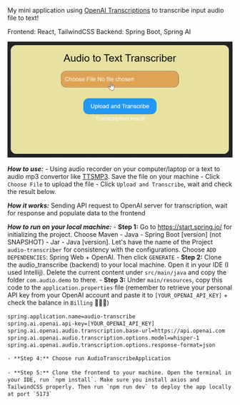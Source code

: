 My mini application using [OpenAI Transcriptions](https://docs.spring.io/spring-ai/reference/api/audio/transcriptions/openai-transcriptions.html) to transcribe input audio file to text!

Frontend: React, TailwindCSS
Backend: Spring Boot, Spring AI

![Transcriber](./public/myTranscriber.gif)

***How to use:*** 
    - Using audio recorder on your computer/laptop or a text to audio mp3 convertor like [TTSMP3](https://ttsmp3.com/). Save the file on your machine
    - Click `Choose File` to upload the file
    - Click `Upload and Transcribe`, wait and check the result below.

***How it works:***
    Sending API request to OpenAI server for transcription, wait for response and populate data to the frontend

***How to run on your local machine:***
    - **Step 1:** Go to https://start.spring.io/ for initializing the project. Choose Maven - Java - Spring Boot [version] (not SNAPSHOT) - Jar - Java [version]. Let's have the name of the Project `audio-transcriber` for consistency with the configurations. Choose `ADD DEPENDENCIES`: Spring Web + OpenAI. Then click `GENERATE`
    - **Step 2:** Clone the audio_transcribe (backend) to your local machine. Open it in your IDE (I used Intellij). Delete the current content under `src/main/java` and copy the folder `com.audio.demo` to there.
    - **Step 3:** Under `main/resources`, copy this code to the `application.properties` file (remember to retrieve your personal API key from your OpenAI account and paste it to `[YOUR_OPENAI_API_KEY]` + check the balance in `Billing` 💸💸💸)
  
```
spring.application.name=audio-transcribe
spring.ai.openai.api-key=[YOUR_OPENAI_API_KEY]
spring.ai.openai.audio.transcription.base-url=https://api.openai.com
spring.ai.openai.audio.transcription.options.model=whisper-1
spring.ai.openai.audio.transcription.options.response-format=json
```

    - **Step 4:** Choose run AudioTranscribeApplication

    - **Step 5:** Clone the frontend to your machine. Open the terminal in your IDE, run `npm install`. Make sure you install axios and TailwindCSS properly. Then run `npm run dev` to deploy the app locally at port `5173`
          

